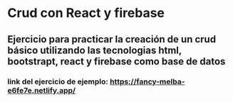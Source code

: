 # Crud con React y firebase

## Ejercicio para practicar la creación de un crud básico utilizando las tecnologias  html, bootstrapt, react y firebase como base de datos

### link del ejercicio de ejemplo: https://fancy-melba-e6fe7e.netlify.app/
